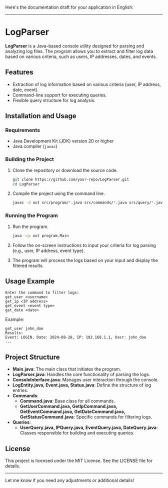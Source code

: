 Here's the documentation draft for your application in English:

---

# LogParser

**LogParser** is a Java-based console utility designed for parsing and analyzing log files. The program allows you to extract and filter log data based on various criteria, such as users, IP addresses, dates, and events.

## Features

- Extraction of log information based on various criteria (user, IP address, date, event).
- Command-line support for executing queries.
- Flexible query structure for log analysis.

## Installation and Usage

### Requirements

- Java Development Kit (JDK) version 20 or higher
- Java compiler (`javac`)

### Building the Project

1. Clone the repository or download the source code.

    ```sh
    git clone https://github.com/your-repo/LogParser.git
    cd LogParser
    ```

2. Compile the project using the command line.

    ```sh
    javac -d out src/program/*.java src/commands/*.java src/query/*.java
    ```

### Running the Program

1. Run the program.

    ```sh
    java -cp out program.Main
    ```

2. Follow the on-screen instructions to input your criteria for log parsing (e.g., user, IP address, event type).

3. The program will process the logs based on your input and display the filtered results.

## Usage Example

```plaintext
Enter the command to filter logs:
get_user <username>
get_ip <IP address>
get_event <event type>
get_date <date>
```

Example:

```plaintext
get_user john_doe
Results:
Event: LOGIN, Date: 2024-08-28, IP: 192.168.1.1, User: john_doe
...
```

## Project Structure

- **Main.java**: The main class that initiates the program.
- **LogParser.java**: Handles the core functionality of parsing the logs.
- **ConsoleInterface.java**: Manages user interaction through the console.
- **LogEntity.java, Event.java, Status.java**: Define the structure of log entries.
- **Commands**:
  - **Command.java**: Base class for all commands.
  - **GetUserCommand.java, GetIpCommand.java, GetEventCommand.java, GetDateCommand.java, GetStatusCommand.java**: Specific commands for filtering logs.
- **Queries**:
  - **UserQuery.java, IPQuery.java, EventQuery.java, DateQuery.java**: Classes responsible for building and executing queries.

## License

This project is licensed under the MIT License. See the LICENSE file for details.

---

Let me know if you need any adjustments or additional details!
